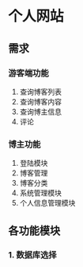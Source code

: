# 个人网站
## 需求
### 游客端功能
1. 查询博客列表
2. 查询博客内容
3. 查询博主信息
4. 评论
### 博主功能
1. 登陆模块
2. 博客管理
3. 博客分类
4. 系统管理模块
5. 个人信息管理模块

## 各功能模块
### 1. 数据库选择
